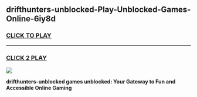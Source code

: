 
## drifthunters-unblocked-Play-Unblocked-Games-Online-6iy8d
<h3>
<a href="https://premium76.site?title=drifthunters-unblocked&ref=25A">CLICK TO PLAY</a></h3>
<hr>

<h3>
<a href="https://premium76.site?title=drifthunters-unblocked&ref=25A">CLICK 2 PLAY</a>
  
</h3>

<a href="https://premium76.site?title=drifthunters-unblocked&ref=25A"><img src="https://clearcache.store/games.png"></a>


**drifthunters-unblocked games unblocked: Your Gateway to Fun and Accessible Online Gaming**
